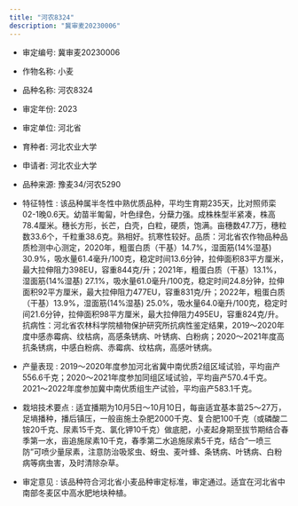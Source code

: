```yaml
---
title: "河农8324"
description: "冀审麦20230006"
---
```

* 审定编号:  冀审麦20230006

*  作物名称:  小麦

*  品种名称:  河农8324

*  审定年份:  2023

*  审定单位:  河北省

* 育种者:  河北农业大学

*  申请者:  河北农业大学

*  品种来源:  豫麦34/河农5290

*  特征特性 : 
该品种属半冬性中熟优质品种，平均生育期235天，比对照师栾02-1晚0.6天。幼苗半匍匐，叶色绿色，分蘖力强。成株株型半紧凑，株高78.4厘米。穗长方形，长芒，白壳，白粒，硬质，饱满。亩穗数47.7万，穗粒数33.6个，千粒重38.6克。熟相好。抗寒性较好。品质：河北省农作物品种品质检测中心测定，2020年，粗蛋白质（干基）14.7%，湿面筋(14%湿基) 30.9%，吸水量61.4毫升/100克，稳定时间13.6分钟，拉伸面积83平方厘米，最大拉伸阻力398EU，容重844克/升；2021年，粗蛋白质（干基）13.1%，湿面筋(14%湿基) 27.1%，吸水量61.0毫升/100克，稳定时间24.8分钟，拉伸面积92平方厘米，最大拉伸阻力477EU，容重831克/升；2022年，粗蛋白质（干基）13.9%，湿面筋(14%湿基) 25.0%，吸水量64.0毫升/100克，稳定时间21.6分钟，拉伸面积98平方厘米，最大拉伸阻力495EU，容重824克/升。抗病性：河北省农林科学院植物保护研究所抗病性鉴定结果，2019～2020年度中感赤霉病、纹枯病，高感条锈病、叶锈病、白粉病；2020～2021年度高抗条锈病，中感白粉病、赤霉病、纹枯病，高感叶锈病。
 
*  产量表现 : 
2019～2020年度参加河北省冀中南优质2组区域试验，平均亩产556.6千克；2020～2021年度参加同组区域试验，平均亩产570.4千克。2021～2022年度参加冀中南优质组生产试验，平均亩产583.1千克。

*  栽培技术要点 : 
适宜播期为10月5日～10月10日，每亩适宜基本苗25～27万，足墒播种，播后镇压，一般亩施土杂肥2000千克、复合肥100千克（或磷酸二铵20千克、尿素15千克、氯化钾10千克）做底肥，小麦起身期至拔节期结合春季第一水，亩追施尿素10千克，春季第二水追施尿素5千克，结合“一喷三防”可喷少量尿素，注意防治吸浆虫、蚜虫、麦叶蜂、条锈病、叶锈病、白粉病等病虫害，及时清除杂草。

*  审定意见 : 
该品种符合河北省小麦品种审定标准，审定通过。适宜在河北省中南部冬麦区中高水肥地块种植。
